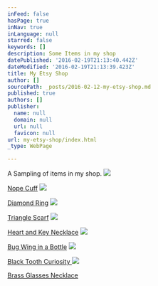 ```yaml
---
inFeed: false
hasPage: true
inNav: true
inLanguage: null
starred: false
keywords: []
description: Some Items in my shop
datePublished: '2016-02-19T21:13:40.442Z'
dateModified: '2016-02-19T21:13:39.423Z'
title: My Etsy Shop
author: []
sourcePath: _posts/2016-02-12-my-etsy-shop.md
published: true
authors: []
publisher:
  name: null
  domain: null
  url: null
  favicon: null
url: my-etsy-shop/index.html
_type: WebPage

---
```

A Sampling of items in my shop.
![](https://s3-us-west-2.amazonaws.com/the-grid-img/p/70c91688b7a16542b26c79e108a2b4e264c4bf6d.jpg)

[Nope Cuff][0]
![](https://s3-us-west-2.amazonaws.com/the-grid-img/p/d6bcf26738619aa831a31c557988ac1bb4ecb007.jpg)

[Diamond Ring][1]
![](https://s3-us-west-2.amazonaws.com/the-grid-img/p/7a5c5075a4805cd4830005bf6fc7b9e223a901e0.jpg)

[Triangle Scarf][2]
![](https://s3-us-west-2.amazonaws.com/the-grid-img/p/50ed3f0fd6dcec883c2f381622483c28ae8fdd74.jpg)

[Heart and Key Necklace][3]
![](https://the-grid-user-content.s3-us-west-2.amazonaws.com/5c20f629-d76f-42e0-82ed-9a7f14ed8e92.JPG)

[Bug Wing in a Bottle][4]
![](https://the-grid-user-content.s3-us-west-2.amazonaws.com/6a351579-2bc5-4eca-9c8c-bffe09c27e81.JPG)

[Black Tooth Curiosity ][5]
![](https://the-grid-user-content.s3-us-west-2.amazonaws.com/af5d66fd-79b2-4418-80e0-4aab0cbdcbce.JPG)

[Brass Glasses Necklace][6]

[0]: https://www.etsy.com/listing/265871915/nope-cuff?ref=shop_home_active_2
[1]: https://www.etsy.com/listing/265969074/diamond-ring?ref=shop_home_active_5
[2]: https://www.etsy.com/listing/217187318/double-triangle-scarf-in-neutral?ref=shop_home_feat_1
[3]: https://www.etsy.com/listing/267470658/heart-and-key-two-strand-necklace?ref=listing-shop-header-0
[4]: https://www.etsy.com/listing/247888835/bug-wing-in-a-bottle-necklace?ref=shop_home_feat_4
[5]: https://www.etsy.com/listing/239461030/black-tooth-curiosity?ref=shop_home_active_18
[6]: https://www.etsy.com/listing/245060457/brass-glasses-necklace?ref=shop_home_active_15